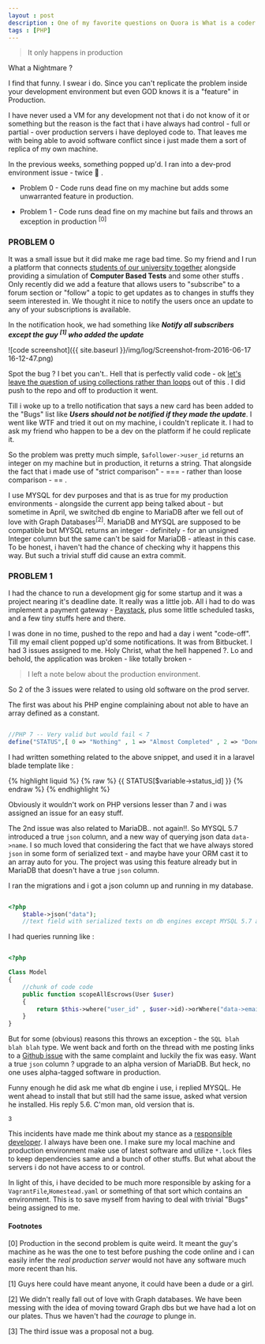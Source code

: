 ```yaml
---
layout : post
description : One of my favorite questions on Quora is What is a coder's worst Nightmare.
tags : [PHP]
---
```



> It only happens in production

What a Nightmare ?

I find that funny. I swear i do. Since you can't replicate the problem inside your development environment but even GOD knows it is a "feature" in Production.

I have never used a VM for any development not that i do not know of it or something but the reason is the fact that i have always had control - full or partial -
over production servers i have deployed code to. That leaves me with being able to avoid software conflict since i just made them a sort of replica of my own machine.

In the previous weeks, something popped up'd. I ran into a dev-prod environment issue - twice :facepalm: .

- Problem 0 - Code runs dead fine on my machine but adds some unwarranted feature in production.

- Problem 1 - Code runs dead fine on my machine but fails and throws an exception in production <sup>[0]</sup>

### PROBLEM 0

It was a small issue but it did make me rage bad time. So my friend and I run a platform that connects [students of our university together](https://schoolnetwork.io) alongside providing a
simulation of **Computer Based Tests** and some other stuffs . Only recently did we add a feature that allows users to "subscribe" to a forum section or "follow" a topic to
get updates as to changes in stuffs they seem interested in. We thought it nice to notify the users once an update to any of your subscriptions is available.

In the notification hook, we had something like ***Notify all subscribers except the guy <sup>[1]</sup> who added the update***

![code screenshot]({{ site.baseurl }}/img/log/Screenshot-from-2016-06-17 16-12-47.png)

Spot the bug ? I bet you can't.. Hell that is perfectly valid code - ok [let's leave the question of using collections rather than loops](http://adamwathan.me/refactoring-to-collections/) out of this .
I did push to the repo and off to production it went.

Till i woke up to a trello notification that says a new card has been added to the "Bugs" list like ***Users should not be notified if they made the update***.
I went like WTF and tried it out on my machine, i couldn't replicate it. I had to ask my friend who happen to be a dev on the platform if he could replicate it.

So the problem was pretty much simple, `$afollower->user_id` returns an integer on my machine but in production, it returns a string.
That alongside the fact that i made use of "strict comparison" - === - rather than loose comparison - == .

I use MYSQL for dev purposes and that is as true for my production environments - alongside the current app being talked about - but sometime in April, we switched
db engine to MariaDB after we fell out of love with Graph Databases<sup>[2]</sup>. MariaDB and MYSQL are supposed to be compatible but MYSQL returns an integer - definitely -
for an unsigned Integer column but the same can't be said for MariaDB - atleast in this case.
To be honest, i haven't had the chance of checking why it happens this way. But such a trivial stuff did cause an extra commit.

### PROBLEM 1

I had the chance to run a development gig for some startup and it was a project nearing it's deadline date. It really was a little job.
All i had to do was implement a payment gateway - [Paystack](https://paystack.com), plus some little scheduled tasks, and a few tiny stuffs here and there.

I was done in no time, pushed to the repo and had a day i went "code-off". Till my email client popped up'd some notifications. It was from Bitbucket.
I had 3 issues assigned to me. Holy Christ, what the hell happened ?. Lo and behold, the application was broken - like totally broken -

> I left a note below about the production environment.

So 2 of the 3 issues were related to using old software on the prod server.

The first was about his PHP engine complaining about not able to have an array defined as a constant.

```php

//PHP 7 -- Very valid but would fail < 7
define("STATUS",[ 0 => "Nothing" , 1 => "Almost Completed" , 2 => "Done"]);

``````

I had written something related to the above snippet, and used it in a laravel blade template like :

{% highlight liquid %}
{% raw %}
{{ STATUS[$variable->status_id] }}
{% endraw %}
{% endhighlight %}

Obviously it wouldn't work on PHP versions lesser than 7 and i was assigned an issue for an easy stuff.

The 2nd issue was also related to MariaDB.. not again!!. So MYSQL 5.7 introduced a true `json` column, and a new way of querying json data `data->name`.
I so much loved that considering the fact that we have always stored `json` in some form of serialized text - and maybe have your ORM cast it to an array auto for you.
The project was using this feature already but in MariaDB that doesn't have a true `json` column.

I ran the migrations and i got a json column up and running in my database.

```php

<?php
    $table->json("data");
    //text field with serialized texts on db engines except MYSQL 5.7 and Postgres

```

I had queries running like :

```php

<?php

Class Model
{
    //chunk of code code
    public function scopeAllEscrows(User $user)
    {
        return $this->where("user_id" , $user->id)->orWhere("data->email",$user->email)->get();
    }
}

```

But for some (obvious) reasons this throws an exception - the `SQL blah blah blah` type. We went back and forth on the thread with me posting links to a
[Github issue](https://github.com/laravel/framework/issues/13622) with the same complaint and luckily the fix was easy.
Want a true `json` column ? upgrade to an alpha version of MariaDB. But heck, no one uses alpha-tagged software in production.

Funny enough he did ask me what db engine i use, i replied MYSQL.
He went ahead to install that but still had the same issue, asked what version he installed. His reply 5.6. C'mon man, old version that is.

<sup>3</sup>

This incidents have made me think about my stance as a [responsible developer](http://blog.ircmaxell.com/2014/12/being-responsible-developer.html).
I always have been one. I make sure my local machine and production environment make use of latest software and utilize `*.lock` files to keep dependencies same and
a bunch of other stuffs. But what about the servers i do not have access to or control.

In light of this, i have decided to be much more responsible by asking for a `VagrantFile`,`Homestead.yaml` or something of that sort which contains an environment.
This is to save myself from having to deal with trivial "Bugs" being assigned to me.

#### Footnotes

[0] Production in the second problem is quite weird.
It meant the guy's machine as he was the one to test before pushing the code online and i can easily infer the <i>real production server</i> would not have any software much more recent
than his.

[1] Guys here could have meant anyone, it could have been a dude or a girl.

[2] We didn't really fall out of love with Graph databases. We have been messing with the idea of moving toward Graph dbs but we have had a lot on our plates.
Thus we haven't had the <i>courage</i> to plunge in.

[3] The third issue was a proposal not a bug.
